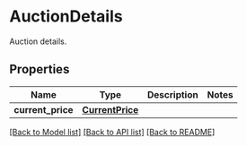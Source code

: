 # AuctionDetails

Auction details.
## Properties
Name | Type | Description | Notes
------------ | ------------- | ------------- | -------------
**current_price** | [**CurrentPrice**](CurrentPrice.md) |  | 

[[Back to Model list]](../README.md#documentation-for-models) [[Back to API list]](../README.md#documentation-for-api-endpoints) [[Back to README]](../README.md)


